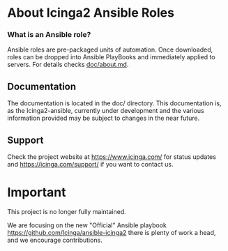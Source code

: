# About Icinga2 Ansible Roles

### What is an Ansible role?

Ansible roles are pre-packaged units of automation. Once downloaded, roles can be dropped into Ansible PlayBooks and immediately applied to servers.
For details checks [doc/about.md](doc/about.md).

## Documentation

The documentation is located in the doc/ directory. This documentation is, as the Icinga2-ansible, currently under development and the various information provided may be subject to changes in the near future.

## Support

Check the project website at https://www.icinga.com/ for status updates and https://icinga.com/support/ if you want to contact us.

# Important

This project is no longer fully maintained.

We are focusing on the new "Official" Ansible playbook https://github.com/Icinga/ansible-icinga2 there is plenty of work a head, and we encourage contributions.
